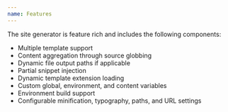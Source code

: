 ```yaml
---
name: Features
---
```


The site generator is feature rich and includes the following components:

* Multiple template support
* Content aggregation through source globbing
* Dynamic file output paths if applicable
* Partial snippet injection
* Dynamic template extension loading
* Custom global, environment, and content variables
* Environment build support
* Configurable minification, typography, paths, and URL settings